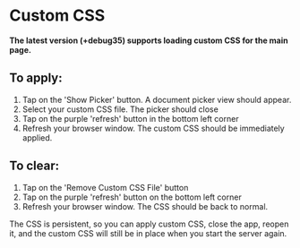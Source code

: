 # Custom CSS

**The latest version (+debug35) supports loading custom CSS for the main page.**

## To apply:

1. Tap on the 'Show Picker' button. A document picker view should appear.
1. Select your custom CSS file. The picker should close
1. Tap on the purple 'refresh' button in the bottom left corner
1. Refresh your browser window. The custom CSS should be immediately applied.

## To clear:

1. Tap on the 'Remove Custom CSS File' button
1. Tap on the purple 'refresh' button on the bottom left corner
1. Refresh your browser window. The CSS should be back to normal.

The CSS is persistent, so you can apply custom CSS, close the app, reopen it, and the custom CSS will still be in place when you start the server again.